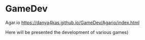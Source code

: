 # GameDev

Agar.io
https://danya4kas.github.io/GameDev/Agario/index.html

Here will be presented the development of various games)

